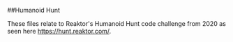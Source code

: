 
##Humanoid Hunt


These files relate to Reaktor's Humanoid Hunt code challenge from 2020 as seen here https://hunt.reaktor.com/. 